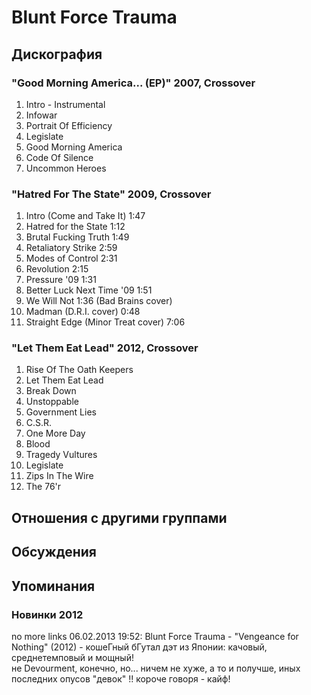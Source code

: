# Blunt Force Trauma



## Дискография

### "Good Morning America... (EP)" 2007, Crossover

01. Intro - Instrumental
02. Infowar
03. Portrait Of Efficiency
04. Legislate
05. Good Morning America
06. Code Of Silence
07. Uncommon Heroes

### "Hatred For The State" 2009, Crossover

01. Intro (Come and Take It) 1:47  
02. Hatred for the State 1:12
03. Brutal Fucking Truth 1:49
04. Retaliatory Strike 2:59 
05. Modes of Control 2:31
06. Revolution 2:15
07. Pressure '09 1:31
08. Better Luck Next Time '09 1:51  
09. We Will Not 1:36 (Bad Brains cover)
10. Madman (D.R.I. cover) 0:48
11. Straight Edge (Minor Treat cover) 7:06

### "Let Them Eat Lead" 2012, Crossover

01. Rise Of The Oath Keepers
02. Let Them Eat Lead
03. Break Down
04. Unstoppable
05. Government Lies
06. C.S.R.
07. One More Day
08. Blood
09. Tragedy Vultures
10. Legislate
11. Zips In The Wire
12. The 76'r


## Отношения с другими группами


## Обсуждения


## Упоминания

### Новинки 2012

no more links 06.02.2013 19:52:
Blunt Force Trauma - "Vengeance for Nothing" (2012) - кошеГный бГутал дэт из Японии: качовый, среднетемповый и мощный! <BR>не Devourment, конечно, но... ничем не хуже, а то и получше, иных последних опусов "девок" !! короче говоря - кайф!  

